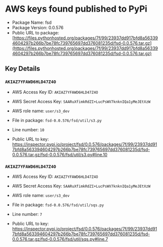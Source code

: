 # AWS keys found published to PyPi

* Package Name: fsd
* Package Version: 0.0.576
* Public URL to package: [https://files.pythonhosted.org/packages/7f/99/23937dd917bfd8a563394604297b266b7be78fc739765697dd376081235d/fsd-0.0.576.tar.gz](https://files.pythonhosted.org/packages/7f/99/23937dd917bfd8a563394604297b266b7be78fc739765697dd376081235d/fsd-0.0.576.tar.gz)

## Key Details

### `AKIAZ7YFAWD6HLD47Z4O`

* AWS Access Key ID: `AKIAZ7YFAWD6HLD47Z4O`
* AWS Secret Access Key: `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` 
* AWS role name: `user/s3_dev`
* File in package: `fsd-0.0.576/fsd/util/s3.py`
* Line number: `10`

* Public URL to key: https://inspector.pypi.io/project/fsd/0.0.576/packages/7f/99/23937dd917bfd8a563394604297b266b7be78fc739765697dd376081235d/fsd-0.0.576.tar.gz/fsd-0.0.576/fsd/util/s3.py#line.10



### `AKIAZ7YFAWD6HLD47Z4O`

* AWS Access Key ID: `AKIAZ7YFAWD6HLD47Z4O`
* AWS Secret Access Key: `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` 
* AWS role name: `user/s3_dev`
* File in package: `fsd-0.0.576/fsd/util/sqs.py`
* Line number: `7`

* Public URL to key: https://inspector.pypi.io/project/fsd/0.0.576/packages/7f/99/23937dd917bfd8a563394604297b266b7be78fc739765697dd376081235d/fsd-0.0.576.tar.gz/fsd-0.0.576/fsd/util/sqs.py#line.7


